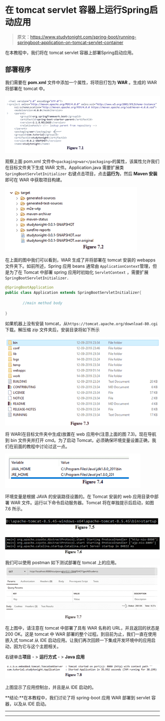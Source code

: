 # 在 tomcat servlet 容器上运行Spring启动应用

> 原文：<https://www.studytonight.com/spring-boot/running-springboot-application-on-tomcat-servlet-container>

在本教程中，我们将在 tomcat servlet 容器上部署Spring启动应用。

## 部署程序

我们需要在 **pom.xml** 文件中添加一个属性，将项目打包为 **WAR** 。生成的 WAR 将部署在 tomcat 中。

![](img/335893a0bb5c94484656ebc006107aa0.png)

观察上面 pom.xml 文件中`<packaging>war</packaging>`的属性，该属性允许我们在目标文件夹下生成 WAR 文件。Application.java 需要扩展类`SpringBootServletInitializer`
右键点击项目，点击**运行为**，然后 **Maven 安装**即可在 WAR 中获取项目构建。

![](img/85f209826ecac8d0a369262e2f797711.png)

在上面的图中我们可以看到，WAR 生成了并将部署在 tomcat 安装的 webapps 文件夹下。如前所述，Spring 应用 beans 通常由 `ApplicationContext`管理，但是为了在 Tomcat 中部署 spring 应用时初始化 `ServletContext` ，需要扩展`SpringBootServletInitializer.`

```java
@SpringBootApplication
public class Application extends SpringBootServletInitializer{

        //main method body

}
```

如果机器上没有安装 tomcat，从`https://tomcat.apache.org/download-80.cgi`下载。解压缩 zip 文件夹后，安装目录将如下所示

![](img/f980432083b09df0a38c949f4f58520e.png)

将 WAR(在目标文件夹中生成)放置在 web 应用中(注意上面的图 7.3)。现在导航到 bin 文件夹并打开 cmd。为了启动 Tomcat，必须确保环境变量设置正确，我们在前面的教程中讨论过这一点。

![](img/50e1f62a31cc0a5244991d61a68d21df.png)

环境变量是根据 JAVA 的安装路径设置的。在 Tomcat 安装的 web 应用目录中部署 WAR 文件。运行以下命令启动服务器。Tomcat 将在单独提示后启动，如图 7.6 所示。

![](img/6a1dfd0a495fc523457b59cb1ab1f20b.png)
![](img/ef882180ff3e3441102d42174785a101.png)
我们可以使用 postman 如下测试部署在 tomcat 上的应用。
![](img/a73f20478249766ab22d87251c871c62.png)

在上图中，请注意在 tomcat 中部署了具有 WAR 名称的 URL，并且返回的状态是 200 OK。这是 tomcat 中 WAR 部署的整个过程。到目前为止，我们一直在使用嵌入式 tomcat 从 IDE 启动应用。让我们再次回顾一下集成开发环境中的应用启动，因为它与这个主题相关。

右键单击**项目** - > **运行方式** - > **Java 应用**

![](img/389908cd2a6c97ff0b2be79aa019a3a2.png)

上图显示了应用控制台，并且是从 IDE 启动的。

**结论:**在本教程中，我们讨论了将 spring-boot 应用 WAR 部署到 servlet 容器，以及从 IDE 启动。

* * *

* * *